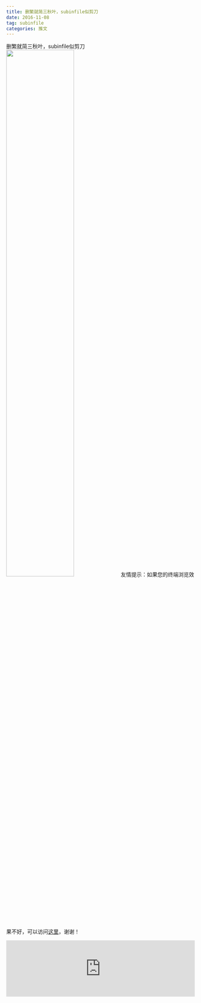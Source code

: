 ```yaml
---
title: 删繁就简三秋叶，subinfile似剪刀
date: 2016-11-08
tag: subinfile
categories: 推文
---
```

删繁就简三秋叶，subinfile似剪刀
<img src="http://mmbiz.qpic.cn/mmbiz_jpg/ACviaWTBFxhaHibyOXCRSh8JbdYJjHbib4NGTt0ib9lXXic0aYAUAeYDfdpk5xKtE63ZicjTGmbTib5PsT2aW1Td8wx4w/0?wx_fmt.jpeg" style="width: 60%; height: auto;"/><!--more-->
友情提示：如果您的终端浏览效果不好，可以访问[这里](https://stata-club.github.io/stata_article/2016-11-08.html)，谢谢！
<iframe src="https://stata-club.github.io/stata_article/2016-11-08.html" id="iframepage" frameborder="0" scrolling="no" marginheight="0" marginwidth="0" width="100%" onLoad="iFrameHeight()"></iframe>
<script type="text/javascript" language="javascript">
function iFrameHeight() {
var ifm= document.getElementById("iframepage");
var subWeb = document.frames ? document.frames["iframepage"].document : ifm.contentDocument;   
if(ifm != null && subWeb != null) {
 ifm.height = subWeb.body.scrollHeight;
} 
} 
</script> 